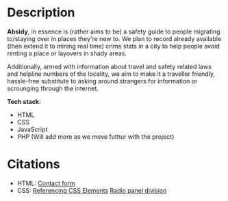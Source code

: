 # Description

**Absidy**, in essence is (rather aims to be) a safety guide to people migrating to/staying over in places they're new to. We plan to record already available (then extend it to mining real time) crime stats in a city to help people avoid renting a place or layovers in shady areas.

Additionally, armed with information about travel and safety related laws and helpline numbers of the locality, we aim to make it a traveller friendly, hassle-free substitute to asking around strangers for information or scrounging through the internet.

**Tech stack**:

 - HTML
 - CSS
 - JavaScript
 - PHP
 (Will add more as we move futhur with the project)
 
 # Citations
 
 - HTML:
   [Contact form](https://www.w3schools.com/howto/howto_css_contact_form.asp) 
  - CSS:
    [Referencing CSS Elements](https://www.w3schools.com/w3css/defaulT.asp)
    [Radio panel division](https://stackoverflow.com/questions/32935435/use-div-as-radio-button)
